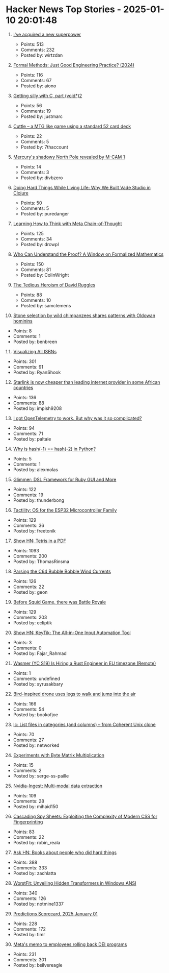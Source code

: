 # Hacker News Top Stories - 2025-01-10 20:01:48

1. [I've acquired a new superpower](https://danielwirtz.com/blog/spot-the-difference-superpower)
   - Points: 513
   - Comments: 232
   - Posted by: wirtzdan

2. [Formal Methods: Just Good Engineering Practice? (2024)](https://brooker.co.za/blog/2024/04/17/formal)
   - Points: 116
   - Comments: 67
   - Posted by: aiono

3. [Getting silly with C, part (void*)2](https://lcamtuf.substack.com/p/getting-silly-with-c-part-void2)
   - Points: 56
   - Comments: 19
   - Posted by: justmarc

4. [Cuttle – a MTG like game using a standard 52 card deck](https://www.pagat.com/combat/cuttle.html)
   - Points: 22
   - Comments: 5
   - Posted by: 7thaccount

5. [Mercury's shadowy North Pole revealed by M-CAM 1](https://www.esa.int/ESA_Multimedia/Images/2025/01/Mercury_s_shadowy_north_pole_revealed_by_M-CAM_1)
   - Points: 14
   - Comments: 3
   - Posted by: divbzero

6. [Doing Hard Things While Living Life: Why We Built Vade Studio in Clojure](https://bytes.vadelabs.com/doing-hard-things-while-living-life-why-we-built-vade-studio-in-clojure/)
   - Points: 50
   - Comments: 5
   - Posted by: puredanger

7. [Learning How to Think with Meta Chain-of-Thought](https://arxiv.org/abs/2501.04682)
   - Points: 125
   - Comments: 34
   - Posted by: drcwpl

8. [Who Can Understand the Proof? A Window on Formalized Mathematics](https://writings.stephenwolfram.com/2025/01/who-can-understand-the-proof-a-window-on-formalized-mathematics/)
   - Points: 150
   - Comments: 81
   - Posted by: ColinWright

9. [The Tedious Heroism of David Ruggles](https://commonplace.online/article/the-tedious-heroism-of-david-ruggles/)
   - Points: 88
   - Comments: 10
   - Posted by: samclemens

10. [Stone selection by wild chimpanzees shares patterns with Oldowan hominins](https://www.sciencedirect.com/science/article/pii/S0047248424001337)
   - Points: 8
   - Comments: 1
   - Posted by: benbreen

11. [Visualizing All ISBNs](https://annas-archive.org/blog/all-isbns.html)
   - Points: 301
   - Comments: 91
   - Posted by: RyanShook

12. [Starlink is now cheaper than leading internet provider in some African countries](https://restofworld.org/2025/starlink-cheaper-internet-africa/)
   - Points: 136
   - Comments: 88
   - Posted by: impish9208

13. [I got OpenTelemetry to work. But why was it so complicated?](https://iconsolutions.com/blog/i-got-opentelemetry-to-work-but-why-was-it-so-complicated/)
   - Points: 94
   - Comments: 71
   - Posted by: paltaie

14. [Why is hash(-1) == hash(-2) in Python?](https://omairmajid.com/posts/2021-07-16-why-is-hash-in-python/)
   - Points: 5
   - Comments: 1
   - Posted by: alexmolas

15. [Glimmer: DSL Framework for Ruby GUI and More](https://github.com/AndyObtiva/glimmer)
   - Points: 122
   - Comments: 19
   - Posted by: thunderbong

16. [Tactility: OS for the ESP32 Microcontroller Family](https://tactility.one/#/)
   - Points: 129
   - Comments: 36
   - Posted by: freetonik

17. [Show HN: Tetris in a PDF](https://th0mas.nl/downloads/pdftris.pdf)
   - Points: 1093
   - Comments: 200
   - Posted by: ThomasRinsma

18. [Parsing the C64 Bubble Bobble Wind Currents](http://geon.github.io/programming/2025/01/05/bubble-bobble-c64-wind)
   - Points: 126
   - Comments: 22
   - Posted by: geon

19. [Before Squid Game, there was Battle Royale](https://www.tokyoweekender.com/entertainment/movies-tv/before-squid-game-there-was-battle-royale/)
   - Points: 129
   - Comments: 203
   - Posted by: ecliptik

20. [Show HN: KeyTik: The All-in-One Input Automation Tool](https://keytik.com/)
   - Points: 3
   - Comments: 0
   - Posted by: Fajar_Rahmad

21. [Wasmer (YC S19) Is Hiring a Rust Engineer in EU timezone (Remote)](https://www.workatastartup.com/jobs/41643)
   - Points: 1
   - Comments: undefined
   - Posted by: syrusakbary

22. [Bird-inspired drone uses legs to walk and jump into the air](https://spectrum.ieee.org/bird-drone)
   - Points: 166
   - Comments: 54
   - Posted by: bookofjoe

23. [lc: List files in categories (and columns) – from Coherent Unix clone](https://github.com/gdm85/lc)
   - Points: 70
   - Comments: 27
   - Posted by: networked

24. [Experiments with Byte Matrix Multiplication](https://github.com/serge-sans-paille/i8mm)
   - Points: 15
   - Comments: 2
   - Posted by: serge-ss-paille

25. [Nvidia-Ingest: Multi-modal data extraction](https://github.com/NVIDIA/nv-ingest)
   - Points: 109
   - Comments: 28
   - Posted by: mihaid150

26. [Cascading Spy Sheets: Exploiting the Complexity of Modern CSS for Fingerprinting](https://cispa.de/en/research/publications/84162-cascading-spy-sheets-exploiting-the-complexity-of-modern-css-for-email-and-browser-fingerprinting)
   - Points: 83
   - Comments: 22
   - Posted by: robin_reala

27. [Ask HN: Books about people who did hard things](undefined)
   - Points: 388
   - Comments: 333
   - Posted by: zachlatta

28. [WorstFit: Unveiling Hidden Transformers in Windows ANSI](https://blog.orange.tw/posts/2025-01-worstfit-unveiling-hidden-transformers-in-windows-ansi/)
   - Points: 340
   - Comments: 126
   - Posted by: notmine1337

29. [Predictions Scorecard, 2025 January 01](https://rodneybrooks.com/predictions-scorecard-2025-january-01/)
   - Points: 228
   - Comments: 172
   - Posted by: timr

30. [Meta's memo to employees rolling back DEI programs](https://www.axios.com/2025/01/10/meta-dei-memo-employees-programs)
   - Points: 231
   - Comments: 301
   - Posted by: bsilvereagle

